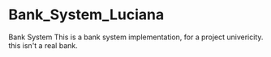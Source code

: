 # Bank_System_Luciana
Bank System
This is a bank system implementation, for a project univericity.  this isn't a real  bank.
